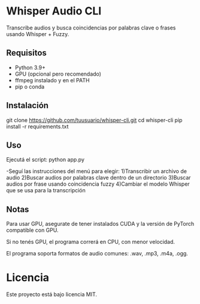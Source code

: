 # Whisper Audio CLI

Transcribe audios y busca coincidencias por palabras clave o frases usando Whisper + Fuzzy.

## Requisitos

- Python 3.9+
- GPU (opcional pero recomendado)
- ffmpeg instalado y en el PATH
- pip o conda

## Instalación

git clone https://github.com/tuusuario/whisper-cli.git
cd whisper-cli
pip install -r requirements.txt

## Uso

Ejecutá el script: python app.py

-Seguí las instrucciones del menú para elegir:
1)Transcribir un archivo de audio
2)Buscar audios por palabras clave dentro de un directorio
3)Buscar audios por frase usando coincidencia fuzzy
4)Cambiar el modelo Whisper que se usa para la transcripción

## Notas

Para usar GPU, asegurate de tener instalados CUDA y la versión de PyTorch compatible con GPU.

Si no tenés GPU, el programa correrá en CPU, con menor velocidad.

El programa soporta formatos de audio comunes: .wav, .mp3, .m4a, .ogg.

# Licencia

Este proyecto está bajo licencia MIT.
